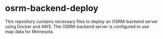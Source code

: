 # osrm-backend-deploy
This repository contains necessary files to deploy an OSRM-backend server using Docker and AWS. The OSRM-backend server is configured to use map data for Minnesota.
